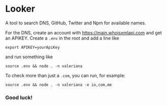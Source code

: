 # Looker

A tool to search DNS, GitHub, Twitter and Npm for available names.

For the DNS, create an account with https://main.whoisxmlapi.com and get an APIKEY. Create a `.env` in the root and add a line like
```
export APIKEY=yourApiKey
``` 
and run something like
```
source .env && node . -n valeriana
```
To check more than just a `.com`, you can run, for example:
```
source .env && node . -n valeriana -e io,com,me
```

### Good luck!
